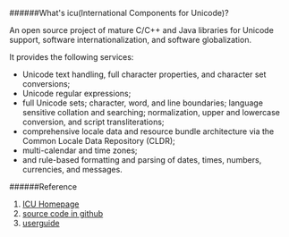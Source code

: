 ######What's icu(International Components for Unicode)?

An open source project of mature C/C++ and Java libraries for Unicode support, software internationalization, and software globalization.

It provides the following services:

* Unicode text handling, full character properties, and character set conversions; 
* Unicode regular expressions; 
* full Unicode sets; character, word, and line boundaries; language sensitive collation and searching; normalization, upper and lowercase conversion, and script transliterations; 
* comprehensive locale data and resource bundle architecture via the Common Locale Data Repository (CLDR); 
* multi-calendar and time zones; 
* and rule-based formatting and parsing of dates, times, numbers, currencies, and messages.  

######Reference
1. [ICU Homepage](http://site.icu-project.org/home)
2. [source code in github](https://github.com/unicode-org/icu)
3. [userguide](http://userguide.icu-project.org/)